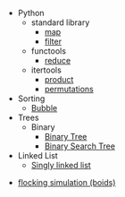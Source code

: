 <ul>
    <li>Python
        <ul>
            <li>standard library
                <ul>
                    <li><a href="python/std/map.py">map</a></li>
                    <li><a href="python/std/map.py">filter</a></li>
                </ul>
            </li>
            <li>functools
                <ul>
                    <li><a href="python/functools/reduce.py">reduce</a></li>
                </ul>
            </li>
            <li>itertools
                <ul>
                    <li><a href="python/itertools/cartesian_product.py">product</a></li>
                    <li><a href="python/itertools/permutation.py">permutations</a></li>
                </ul>
            </li>
        </ul>
    </li>
    <li>Sorting
        <ul>
            <li><a href="/sorting/buble.py">Bubble</a></li>
        </ul>
    </li>
    <li>Trees
        <ul>
            <li>Binary
                <ul>
                    <li><a href="/trees/binary/base.py">Binary Tree</a></li>
                    <li><a href="/trees/binary/search.py">Binary Search Tree</a></li>
                </ul>
            </li>
        </ul>
    </li>
    <li>Linked List
        <ul>
            <li><a href="/LinkedList/singly_linked_list.py">Singly linked list</a></li>
        </ul>
    </li>
</ul>


- [flocking simulation (boids)](/boids)
